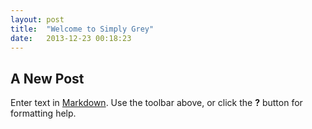 ```yaml
---
layout: post
title:  "Welcome to Simply Grey"
date:   2013-12-23 00:18:23 
---
```



## A New Post

Enter text in [Markdown](http://daringfireball.net/projects/markdown/). Use the toolbar above, or click the **?** button for formatting help.
